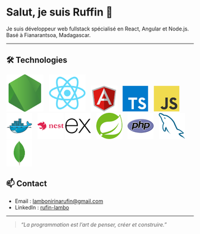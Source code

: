 # Salut, je suis Ruffin 👋

Je suis développeur web fullstack spécialisé en React, Angular et Node.js.  
Basé à Fianarantsoa, Madagascar.

---

## 🛠 Technologies
<p float="left">
  <img src="https://raw.githubusercontent.com/devicons/devicon/master/icons/nodejs/nodejs-original.svg" alt="Node.js" width="100" height="100" style="margin-right:10px;"/>
  <img src="https://raw.githubusercontent.com/devicons/devicon/master/icons/react/react-original.svg" alt="React" width="100" height="100" style="margin-right:10px;"/>
  <img src="https://raw.githubusercontent.com/devicons/devicon/master/icons/angularjs/angularjs-original.svg" alt="Angular" width="70" height="70" style="margin-right:10px;"/>
  <img src="https://raw.githubusercontent.com/devicons/devicon/master/icons/typescript/typescript-original.svg" alt="TypeScript" width="70" height="70" style="margin-right:10px;"/>
  <img src="https://raw.githubusercontent.com/devicons/devicon/master/icons/javascript/javascript-original.svg" alt="JavaScript" width="70" height="70" style="margin-right:10px;"/>
  <img src="https://raw.githubusercontent.com/devicons/devicon/master/icons/docker/docker-original.svg" alt="Docker" width="70" height="70" style="margin-right:10px;"/>
  <img src="https://raw.githubusercontent.com/devicons/devicon/master/icons/nestjs/nestjs-original-wordmark.svg" alt="NestJS" width="70" height="70" />
  <img src="https://raw.githubusercontent.com/devicons/devicon/master/icons/express/express-original.svg" alt="ExpressJS" width="70" height="70" style="margin-right:10px;"/>
  <img src="https://raw.githubusercontent.com/devicons/devicon/master/icons/spring/spring-original.svg" alt="Spring Boot" width="70" height="70" style="margin-right:10px;"/>
  <img src="https://raw.githubusercontent.com/devicons/devicon/master/icons/php/php-original.svg" alt="PHP" width="70" height="70" style="margin-right:10px;"/>
  <img src="https://raw.githubusercontent.com/devicons/devicon/master/icons/mysql/mysql-original.svg" alt="MySQL" width="70" height="70" style="margin-right:10px;"/>
  <img src="https://raw.githubusercontent.com/devicons/devicon/master/icons/mongodb/mongodb-original.svg" alt="MongoDB" width="70" height="70" />
</p>




## 📫 Contact

- Email : lambonirinarufin@gmail.com  
- LinkedIn : [rufin-lambo](https://www.linkedin.com/in/rufin-lambo-a97154242)

---

> _“La programmation est l’art de penser, créer et construire.”_
